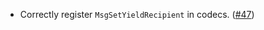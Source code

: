 - Correctly register `MsgSetYieldRecipient` in codecs. ([#47](https://github.com/noble-assets/dollar/pull/47))
